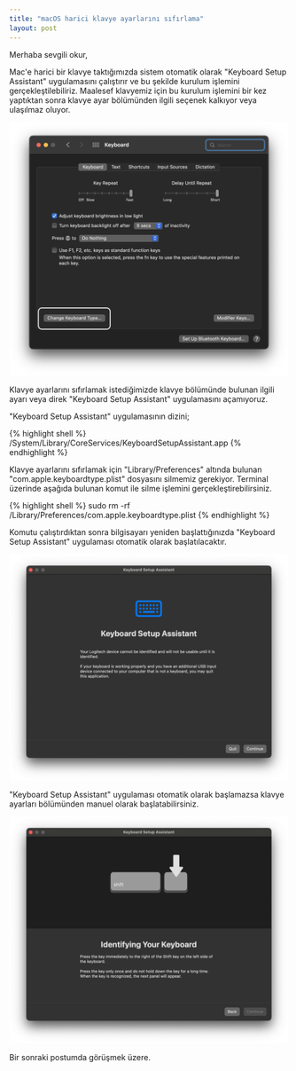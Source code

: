 ```yaml
---
title: "macOS harici klavye ayarlarını sıfırlama"
layout: post
---
```


Merhaba sevgili okur,

Mac'e harici bir klavye taktığımızda sistem otomatik olarak "Keyboard Setup Assistant" uygulamasını çalıştırır ve bu şekilde kurulum işlemini gerçekleştilebiliriz. Maalesef klavyemiz için bu kurulum işlemini bir kez yaptıktan sonra klavye ayar bölümünden ilgili seçenek kalkıyor veya ulaşılmaz oluyor.

![docker](/assets/images/macos-keyboard.png)

Klavye ayarlarını sıfırlamak istediğimizde klavye bölümünde bulunan ilgili ayarı veya direk "Keyboard Setup Assistant" uygulamasını açamıyoruz.

"Keyboard Setup Assistant" uygulamasının dizini;

{% highlight shell %}
/System/Library/CoreServices/KeyboardSetupAssistant.app
{% endhighlight %}

Klavye ayarlarını sıfırlamak için "Library/Preferences" altında bulunan "com.apple.keyboardtype.plist" dosyasını silmemiz gerekiyor. Terminal üzerinde aşağıda bulunan komut ile silme işlemini gerçekleştirebilirsiniz.

{% highlight shell %}
sudo rm -rf /Library/Preferences/com.apple.keyboardtype.plist
{% endhighlight %}

Komutu çalıştırdıktan sonra bilgisayarı yeniden başlattığınızda "Keyboard Setup Assistant" uygulaması otomatik olarak başlatılacaktır.

![docker](/assets/images/keyboard-setup-assistant-2.png)

"Keyboard Setup Assistant" uygulaması otomatik olarak başlamazsa klavye ayarları bölümünden manuel olarak başlatabilirsiniz.

![docker](/assets/images/keyboard-setup-assistant-1-1.png)

Bir sonraki postumda görüşmek üzere.
